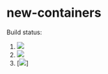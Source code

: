 # new-containers

Build status:

1. [![](https://github.com/shreyad8/new-containers/workflows/tests-fibonacci/badge.svg)](https://github.com/shreyad8/new-containers/actions?query=workflow%3Atests-fibonacci)
1. [![](https://github.com/shreyad8/new-containers/workflows/tests-range/badge.svg)](https://github.com/shreyad8/new-containers/actions?query=workflow%3Atests-range)
1. [![](https://github.com/shreyad8/new-containers/workflows/tests-unicode/badge.svg)]
